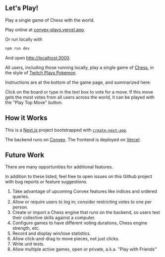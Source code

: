 ## Let's Play!

Play a single game of Chess with the world.

Play online at [convex-plays.vercel.app](https://convex-plays.vercel.app).

Or run locally with
```bash
npm run dev
```

And open [http://localhost:3000](http://localhost:3000).

All users, including those running locally, play a single game of [Chess](https://en.wikipedia.org/wiki/Chess), in the style of [Twitch Plays Pokemon](https://en.wikipedia.org/wiki/Twitch_Plays_Pokemon).

Instructions are at the bottom of the game page, and summarized here:

Click on the board or type in the text box to vote for a move. If this move gets the most votes from all users across the world, it can be played with the "Play Top Move" button.

## How it Works

This is a [Next.js](https://nextjs.org/) project bootstrapped with [`create-next-app`](https://github.com/vercel/next.js/tree/canary/packages/create-next-app).

The backend runs on [Convex](https://www.convex.dev/). The frontend is deployed on [Vercel](https://vercel.com/dashboard).

## Future Work

There are many opportunities for additional features.

In addition to these listed, feel free to open issues on this Github project with bug reports or feature suggestions.

1. Take advantage of upcoming Convex features like indices and ordered queries.
2. Allow or require users to log in; consider restricting votes to one per person.
3. Create or import a Chess engine that runs on the backend, so users test their collective skills against a computer.
4. Configure games to have different voting durations, Chess engine strength, etc.
5. Record and display win/lose statistics.
6. Allow click-and-drag to move pieces, not just clicks.
7. Write unit tests.
8. Allow multiple active games, open or private, a.k.a. "Play with Friends"
